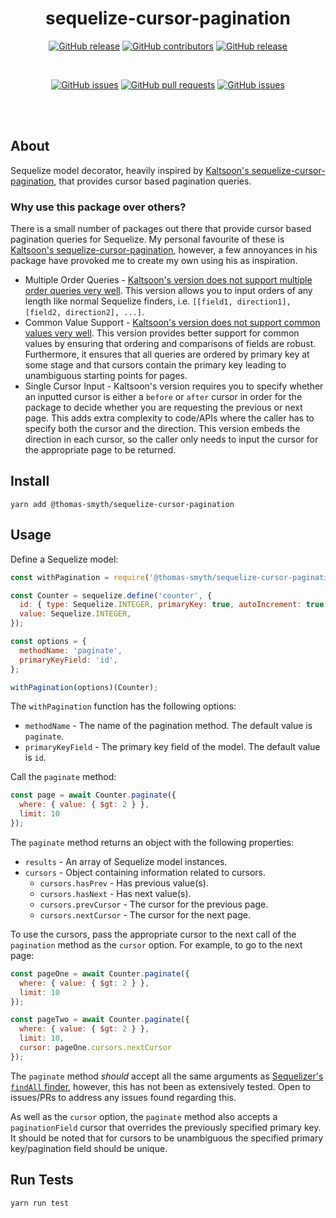 <div align="center">

# sequelize-cursor-pagination

[![GitHub release](https://img.shields.io/github/release/Thomas-Smyth/sequelize-cursor-pagination.svg?style=flat-square)](https://github.com/Thomas-Smyth/sequelize-cursor-pagination/releases)
[![GitHub contributors](https://img.shields.io/github/contributors/Thomas-Smyth/sequelize-cursor-pagination.svg?style=flat-square)](https://github.com/Thomas-Smyth/sequelize-cursor-pagination/graphs/contributors)
[![GitHub release](https://img.shields.io/github/license/Thomas-Smyth/sequelize-cursor-pagination.svg?style=flat-square)](https://github.com/Thomas-Smyth/sequelize-cursor-pagination/blob/master/LICENSE)

<br>

[![GitHub issues](https://img.shields.io/github/issues/Thomas-Smyth/sequelize-cursor-pagination.svg?style=flat-square)](https://github.com/Thomas-Smyth/sequelize-cursor-pagination/issues)
[![GitHub pull requests](https://img.shields.io/github/issues-pr-raw/Thomas-Smyth/sequelize-cursor-pagination.svg?style=flat-square)](https://github.com/Thomas-Smyth/sequelize-cursor-pagination/pulls)
[![GitHub issues](https://img.shields.io/github/stars/Thomas-Smyth/sequelize-cursor-pagination.svg?style=flat-square)](https://github.com/Thomas-Smyth/sequelize-cursor-pagination/stargazers)

<br><br>
</div>

## About
Sequelize model decorator, heavily inspired by [Kaltsoon's sequelize-cursor-pagination](https://github.com/Kaltsoon/sequelize-cursor-pagination), that provides cursor based pagination queries. 

### Why use this package over others?
There is a small number of packages out there that provide cursor based pagination queries for Sequelize. My personal favourite of these is [Kaltsoon's sequelize-cursor-pagination](https://github.com/Kaltsoon/sequelize-cursor-pagination), however, a few annoyances in his package have provoked me to create my own using his as inspiration. 

 * Multiple Order Queries - [Kaltsoon's version does not support multiple order queries very well](https://github.com/Kaltsoon/sequelize-cursor-pagination/issues/17). 
  This version allows you to input orders of any length like normal Sequelize finders, i.e. `[[field1, direction1], [field2, direction2], ...]`.
 * Common Value Support - [Kaltsoon's version does not support common values very well](https://github.com/Kaltsoon/sequelize-cursor-pagination/issues/35).  This version provides better support for common values by ensuring that ordering and comparisons of fields are robust. Furthermore, it ensures that all queries are ordered by primary key at some stage and that cursors contain the primary  key leading to unambiguous starting points for pages.
  * Single Cursor Input - Kaltsoon's version requires you to specify whether an inputted cursor is either a `before` or `after` cursor in order for the package to decide whether you are requesting the previous or next page. This adds extra complexity to code/APIs where the caller has to specify both the cursor and the direction. This version embeds  the direction in each cursor, so the caller only needs to input the cursor for the appropriate page to be returned.
  
## Install
```
yarn add @thomas-smyth/sequelize-cursor-pagination
```

## Usage
Define a Sequelize model:
```js
const withPagination = require('@thomas-smyth/sequelize-cursor-pagination');

const Counter = sequelize.define('counter', {
  id: { type: Sequelize.INTEGER, primaryKey: true, autoIncrement: true },
  value: Sequelize.INTEGER,
});

const options = {
  methodName: 'paginate',
  primaryKeyField: 'id',
};

withPagination(options)(Counter);
```

The `withPagination` function has the following options:
 * `methodName` - The name of the pagination method. The default value is `paginate`.
 * `primaryKeyField` - The primary key field of the model. The default value is `id`.
 
Call the `paginate` method:
```js
const page = await Counter.paginate({
  where: { value: { $gt: 2 } },
  limit: 10
});
```

The `paginate` method returns an object with the following properties:
 * `results` - An array of Sequelize model instances.
 * `cursors` - Object containing information related to cursors.
     - `cursors.hasPrev` - Has previous value(s).
     - `cursors.hasNext` - Has next value(s).
     - `cursors.prevCursor` - The cursor for the previous page.
     - `cursors.nextCursor` - The cursor for the next page.
     
To use the cursors, pass the appropriate cursor to the next call of the `pagination` method as the `cursor` option. For example, to go to the next page:
```js
const pageOne = await Counter.paginate({
  where: { value: { $gt: 2 } },
  limit: 10
});

const pageTwo = await Counter.paginate({
  where: { value: { $gt: 2 } },
  limit: 10,
  cursor: pageOne.cursors.nextCursor
});
```

The `paginate` method _should_ accept all the same arguments as [Sequelizer's `findAll` finder](https://sequelize.org/master/manual/model-querying-finders.html#-code-findall--code-), however, this has not been as extensively tested. Open to issues/PRs to address any issues found regarding this.

As well as the `cursor` option, the `paginate` method also accepts a `paginationField` cursor that overrides the previously specified primary key. It should be noted that for cursors to be unambiguous the specified primary key/pagination field should be unique.

## Run Tests
```
yarn run test
```

